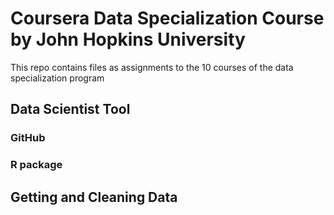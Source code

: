 # Coursera Data Specialization Course by John Hopkins University 

This repo contains files as assignments to the 10 courses of the data specialization program 

## Data Scientist Tool 

### GitHub
### R package

## Getting and Cleaning Data 
